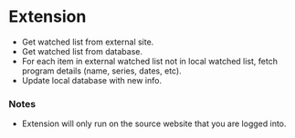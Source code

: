 # Extension

- Get watched list from external site.
- Get watched list from database.
- For each item in external watched list not in local watched list, fetch program details (name, series, dates, etc).
- Update local database with new info.




### Notes

- Extension will only run on the source website that you are logged into.  